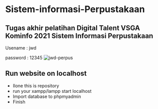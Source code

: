 # Sistem-informasi-Perpustakaan
## Tugas akhir pelatihan Digital Talent VSGA Kominfo 2021 Sistem Informasi Perpustakaan
Usename : jwd

password : 12345
![jwd-perpus](https://user-images.githubusercontent.com/65041542/131349386-c3ba740d-34ac-4ce8-b3fa-b8931ff68fe5.jpeg)
## Run website on localhost
* Ilone this is repository
* run your xampp/lampp start localhost
* Import database to phpmyadmin
* Finish

